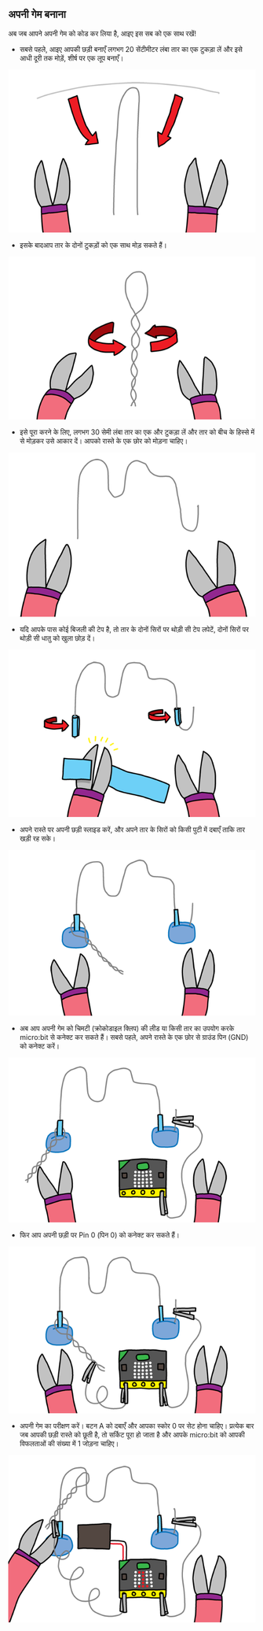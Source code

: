 ## अपनी गेम बनाना

अब जब आपने अपनी गेम को कोड कर लिया है, आइए इस सब को एक साथ रखें!

+ सबसे पहले, आइए आपकी छड़ी बनाएँ लगभग 20 सेंटीमीटर लंबा तार का एक टुकड़ा लें और इसे आधी दूरी तक मोड़ें, शीर्ष पर एक लूप बनाएँ।

![स्क्रीनशॉट](images/frustration-wand-bend.png)

+ इसके बादआप तार के दोनों टुकड़ों को एक साथ मोड़ सकते हैं।

![स्क्रीनशॉट](images/frustration-wand-twist.png)

+ इसे पूरा करने के लिए, लगभग 30 सेमी लंबा तार का एक और टुकड़ा लें और तार को बीच के हिस्से में से मोड़कर उसे आकार दें। आपको रास्ते के एक छोर को मोड़ना चाहिए।

![स्क्रीनशॉट](images/frustration-course-bend.png)

+ यदि आपके पास कोई बिजली की टेप है, तो तार के दोनों सिरों पर थोड़ी सी टेप लपेटें, दोनों सिरों पर थोड़ी सी धातु को खुला छोड़ दें।

![स्क्रीनशॉट](images/frustration-course-tape.png)

+ अपने रास्ते पर अपनी छड़ी स्लाइड करें, और अपने तार के सिरों को किसी पुटी में दबाएँ ताकि तार खड़ी रह सके।

![स्क्रीनशॉट](images/frustration-course-putty.png)

+ अब आप अपनी गेम को चिमटी (क्रोकोडाइल क्लिप) की लीड या किसी तार का उपयोग करके micro:bit से कनेक्ट कर सकते हैं। सबसे पहले, अपने रास्ते के एक छोर से ग्राउंड पिन (GND) को कनेक्ट करें।

![स्क्रीनशॉट](images/frustration-gnd-connect.png)

+ फिर आप अपनी छड़ी पर Pin 0 (पिन 0) को कनेक्ट कर सकते हैं।

![स्क्रीनशॉट](images/frustration-pin0-connect.png)

+ अपनी गेम का परीक्षण करें। बटन A को दबाएँ और आपका स्कोर 0 पर सेट होना चाहिए। प्रत्येक बार जब आपकी छड़ी रास्ते को छूती है, तो सर्किट पूरा हो जाता है और आपके micro:bit को आपकी विफलताओं की संख्या में 1 जोड़ना चाहिए।

![स्क्रीनशॉट](images/frustration-final.png)
